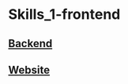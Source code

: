 # Skills_1-frontend
## [Backend](https://github.com/WuzzyLV/Skills_1-backend)
## [Website](http://66.11.123.158/)
